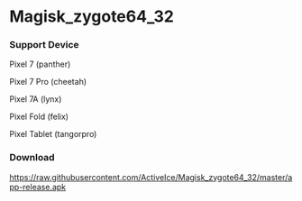 # Magisk_zygote64_32
### Support Device
Pixel 7 (panther)

Pixel 7 Pro (cheetah)

Pixel 7A (lynx)

Pixel Fold (felix)

Pixel Tablet (tangorpro)

### Download

https://raw.githubusercontent.com/ActiveIce/Magisk_zygote64_32/master/app-release.apk
